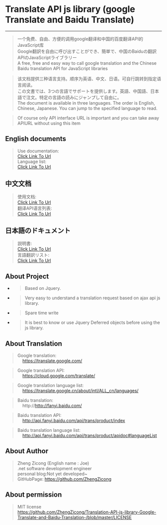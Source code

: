 # Translate API js library (google Translate and Baidu Translate)

***

>  一个免费、自由、方便的调用google翻译和中国的百度翻译API的JavaScript库
<br/> Google翻訳を自由に呼び出すことができ、簡単で、中国のBaiduの翻訳APIのJavaScriptライブラリー
<br/> A free, free and easy way to call google translation and the Chinese Baidu translation API for JavaScript libraries

> 该文档提供三种语言支持。顺序为英语、中文、日语。可自行跳转到指定语言阅读。
<br/> この文書では、3つの言語でサポートを提供します。英語、中国語、日本語で注文。特定の言語の読みにジャンプして自由に。
<br/> The document is available in three languages. The order is English, Chinese, Japanese. You can jump to the specified language to read.

>Of course only API interface URL is important and you can take away APIURL without using this item

## English documents
> Use documentation: 
<br/>[Click Link To Url](https://github.com/ZhengZicong/Translate-API-js-library-Google-Translate-and-Baidu-Translate/blob/master/docs/English/JS%20Library%20use%20doc.md) <br/>
> Language list:
<br/>[Click Link To Url](https://github.com/ZhengZicong/Translate-API-js-library-Google-Translate-and-Baidu-Translate/blob/master/docs/English/Translate%20Language%20List.md)

## 中文文档
> 使用文档: 
<br/>[Click Link To Url](https://github.com/ZhengZicong/Translate-API-js-library-Google-Translate-and-Baidu-Translate/blob/master/docs/Chinese/JS%E5%BA%93%E4%BD%BF%E7%94%A8%E6%96%87%E6%A1%A3.md) <br/>
> 翻译API语言列表:
<br/>[Click Link To Url](https://github.com/ZhengZicong/Translate-API-js-library-Google-Translate-and-Baidu-Translate/blob/master/docs/Chinese/%E7%BF%BB%E8%AF%91%E8%AF%AD%E8%A8%80%E5%88%97%E8%A1%A8.md)

## 日本語のドキュメント
> 説明書:
<br/>[Click Link To Url](https://github.com/ZhengZicong/Translate-API-js-library-Google-Translate-and-Baidu-Translate/blob/master/docs/Japanese/JS%E3%83%A9%E3%82%A4%E3%83%96%E3%83%A9%E3%83%AA%E3%81%AE%E3%83%89%E3%82%AD%E3%83%A5%E3%83%A1%E3%83%B3%E3%83%88.md) <br/>
> 言語翻訳リスト:
<br/>[Click Link To Url](https://github.com/ZhengZicong/Translate-API-js-library-Google-Translate-and-Baidu-Translate/blob/master/docs/Japanese/%E8%A8%80%E8%AA%9E%E7%BF%BB%E8%A8%B3%E3%83%AA%E3%82%B9%E3%83%88.md)

## About Project
* > Based on Jquery.
* > Very easy to understand a translation request based on ajax api js library.
* > Spare time write
* > It is best to know or use Jquery Deferred objects before using the js library.

## About Translation
> Google translation:
    <br/>&nbsp;&nbsp;&nbsp;&nbsp;https://translate.google.com/
    
> Google translation API<Official charges>:
    <br/>&nbsp;&nbsp;&nbsp;&nbsp;https://cloud.google.com/translate/
    
> Google translation language list:
    <br/>&nbsp;&nbsp;&nbsp;&nbsp;https://translate.google.cn/about/intl/ALL_cn/languages/
    
> Baidu translation:
    <br/>&nbsp;&nbsp;&nbsp;&nbsp;http://http://fanyi.baidu.com/
    
> Baidu translation API<Free limit>:
    <br/>&nbsp;&nbsp;&nbsp;&nbsp;http://api.fanyi.baidu.com/api/trans/product/index
    
> Baidu translation language list:
    <br/>&nbsp;&nbsp;&nbsp;&nbsp;http://api.fanyi.baidu.com/api/trans/product/apidoc#languageList
    

## About Author
> Zheng Zicong (English name : Joe)
<br/> .net software development engineer
<br/> personal blog:Not yet developed~
<br/> GitHubPage: https://github.com/ZhengZicong

## About permission
> MIT license
<br/> https://github.com/ZhengZicong/Translation-API-js-library-Google-Translate-and-Baidu-Translation-/blob/master/LICENSE


